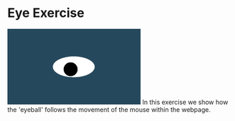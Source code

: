 # Eye Exercise
<img src= "oneeye.png" width='300'/>
In this exercise we show how the 'eyeball' follows the movement of the mouse within the webpage.
